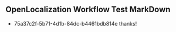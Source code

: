 ## OpenLocalization Workflow Test MarkDown
* 75a37c2f-5b71-4d1b-84dc-b4461bdb814e thanks!

<!--HONumber=Aug16_HO4-->


